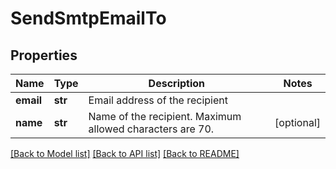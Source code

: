 # SendSmtpEmailTo

## Properties
Name | Type | Description | Notes
------------ | ------------- | ------------- | -------------
**email** | **str** | Email address of the recipient | 
**name** | **str** | Name of the recipient. Maximum allowed characters are 70. | [optional] 

[[Back to Model list]](../README.md#documentation-for-models) [[Back to API list]](../README.md#documentation-for-api-endpoints) [[Back to README]](../README.md)


